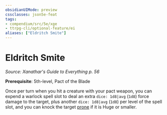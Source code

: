 ```yaml
---
obsidianUIMode: preview
cssclasses: json5e-feat
tags:
- compendium/src/5e/xge
- ttrpg-cli/optional-feature/ei
aliases: ["Eldritch Smite"]
---
```

# Eldritch Smite
*Source: Xanathar's Guide to Everything p. 56*  

**Prerequisite**: 5th-level, Pact of the Blade

Once per turn when you hit a creature with your pact weapon, you can expend a warlock spell slot to deal an extra `dice: 1d8|avg` (`1d8`) force damage to the target, plus another `dice: 1d8|avg` (`1d8`) per level of the spell slot, and you can knock the target [prone](/compendium/rules/conditions.md#prone) if it is Huge or smaller.